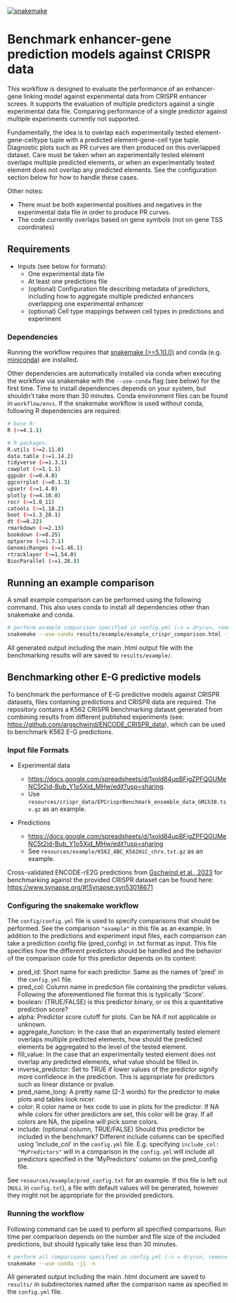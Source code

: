[![snakemake](https://img.shields.io/badge/snakemake-%E2%89%A55.10.0-brightgreen.svg)](https://snakemake.readthedocs.io/en/stable/index.html)

# Benchmark enhancer-gene prediction models against CRISPR data

This workflow is designed to evaluate the performance of an enhancer-gene linking model against
experimental data from CRISPR enhancer screes. It supports the evaluation of multiple predictors
against a single experimental data file. Comparing performance of a single predictor against
multiple experiments currently not supported.

Fundamentally, the idea is to overlap each experimentally tested element-gene-celltype tuple with a
predicted element-gene-cell type tuple. Diagnostic plots such as PR curves are then produced on this
overlapped dataset. Care must be taken when an experimentally tested element overlaps multiple
predicted elements, or when an experimentally tested element does not overlap any predicted
elements. See the configuration section below for how to handle these cases. 

Other notes:

 * There must be both experimental positives and negatives in the experimental data file in order to
 produce PR curves.
 * The code currently overlaps based on gene symbols (not on gene TSS coordinates)

## Requirements
 * Inputs (see below for formats):
 	* One experimental data file 
 	* At least one predictions file
 	* (optional) Configuration file describing metadata of predictors, including how to aggregate
  multiple predicted enhancers overlapping one experimental enhancer
 	* (optional) Cell type mappings between cell types in predictions and experiment
 	
### Dependencies
Running the workflow requires that
[snakemake (>=5.10.0)](https://snakemake.readthedocs.io/en/stable/index.html) and conda
(e.g. [miniconda](https://docs.conda.io/en/latest/miniconda.html)) are installed.

Other dependencies are automatically installed via conda when executing the workflow via snakemake
with the `--use-conda` flag (see below) for the first time. Time to install dependencies depends on
your system, but shouldn't take more than 30 minutes. Conda environment files can be found in
`workflow/envs`. If the snakemake workflow is used without conda, following R dependencies are
required:

```sh
# base R:
R (>=4.1.1)

# R packages:
R.utils (>=2.11.0)
data.table (>=1.14.2)
tidyverse (>=1.3.1)
cowplot (>=1.1.1)
ggpubr (>=0.4.0)
ggcorrplot (>=0.1.3)
upsetr (>=1.4.0)
plotly (>=4.10.0)
rocr (>=1.0_11)
catools (>=1.18.2)
boot (>=1.3_28.1)
dt (>=0.22)
rmarkdown (>=2.13)
bookdown (>=0.25)
optparse (>=1.7.1)
GenomicRanges (>=1.46.1)
rtracklayer (>=1.54.0)
BiocParallel (>=1.28.3)
```

## Running an example comparison
A small example comparison can be performed using the following command. This also uses conda to
install all dependencies other than snakemake and conda.
```sh
# perform example comparison specified in config.yml (-n = dryrun, remove for execution)
snakemake --use-conda results/example/example_crispr_comparison.html -j1 -n
```

All generated output including the main .html output file with the benchmarking results will are
saved to `results/example/`.

## Benchmarking other E-G predictive models
To benchmark the performance of E-G predictive models against CRISPR datasets, files containing
predictions and CRISPR data are required. The repository contains a K562 CRISPR benchmarking dataset
generated from combining results from different published experiments (see:
https://github.com/argschwind/ENCODE_CRISPR_data), which can be used to benchmark K562 E-G
predictions.

### Input file Formats

* Experimental data
  * <https://docs.google.com/spreadsheets/d/1xold84upBFigZPFQGUMeNC5t2id-Bub_Y1o5Xid_MHw/edit?usp=sharing>.
  * Use `resources/crispr_data/EPCrisprBenchmark_ensemble_data_GRCh38.tsv.gz` as an example.

* Predictions
  * <https://docs.google.com/spreadsheets/d/1xold84upBFigZPFQGUMeNC5t2id-Bub_Y1o5Xid_MHw/edit?usp=sharing>
  * See `resources/example/K562_ABC_K562HiC_chrx.txt.gz` as an example.

Cross-validated ENCODE-rE2G predictions from
[Gschwind et al., 2023](https://www.biorxiv.org/content/10.1101/2023.11.09.563812v1) for
benchmarking against the provided CRISPR dataset can be found here:
https://www.synapse.org/#!Synapse:syn53018671

### Configuring the snakemake workflow
The `config/config.yml` file is used to specify comparisons that should be performed. See the
comparison `"example"` in this file as an example. In addition to the predictions and experiment
input files, each comparison can take a prediction config file (pred_config) in .txt format as input.
This file specifies how the different predictors should be handled and the behavior of the comparison
code for this predictor depends on its content:

 * pred_id: Short name for each predictor. Same as the names of 'pred' in the `config.yml` file.
 * pred_col: Column name in prediction file containing the predictor values. Following the
 aforementioned file format this is typlically 'Score'.
 * boolean: (TRUE/FALSE) is this predictor binary, or os this a quantitative prediction score?
 * alpha: Predictor score cutoff for plots. Can be NA if not applicable or unknown.
 * aggregate_function: In the case that an experimentally tested element overlaps multiple predicted
 elements, how should the predicted elements be aggregated to the level of the tested element. 
 * fill_value: In the case that an experimentally tested element does not overlap any predicted
 elements, what value should be filled in.
 * inverse_predictor: Set to TRUE if lower values of the predictor signify more confidence in the
 prediction. This is appropriate for predictors such as linear distance or pvalue.
 * pred_name_long: A pretty name (2-3 words) for the predictor to make plots and tables look nicer.
 * color: R color name or hex code to use in plots for the predictor. If NA while colors for other
 predictors are set, this color will be gray. If all colors are NA, the pipeline will pick some
 colors.
 * include: (optional column, TRUE/FALSE) Should this predictor be included in the benchmark?
 Different include columns can be specified using 'include_col' in the `config.yml` file. E.g. 
 specifying `include_col: "MyPredictors"` will in a comparison in the `config.yml` will include all
 predictors specified in the 'MyPredictors' column on the pred_config file.
 
See `resources/example/pred_config.txt` for an example. If this file is left out (`NULL` in 
`config.txt`), a file with default values will be generated, however they might not be appropriate
for the provided predictors.

### Running the workflow
Following command can be used to perform all specified comparisons. Run time per comparison depends
on the number and file size of the included predictions, but should typically take less than
30 minutes.
```sh
# perform all comparisons specified in config.yml (-n = dryrun, remove for execution)
snakemake --use-conda -j1 -n
```

All generated output including the main .html document are saved to `results/` in subdirectories 
named after the comparison name as specified in the `config.yml` file.
